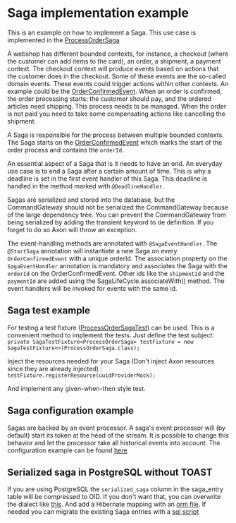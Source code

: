 # Saga implementation example

This is an example on how to implement a Saga. This use case is implemented in
the [ProcessOrderSaga](src/main/java/io/axoniq/dev/samples/saga/ProcessOrderSaga.java)

A webshop has different bounded contexts, for instance, a checkout (where the customer can add items to the card), an
order, a shipment, a payment context. The checkout context will produce events based on actions that the customer does
in the checkout. Some of these events are the so-called domain events. These events could trigger actions within other
contexts. An example could be
the [OrderConfirmedEvent](src/main/java/io/axoniq/dev/samples/order/api/OrderConfirmedEvent.java). When an order is
confirmed, the order processing starts: the customer should pay, and the ordered articles need shipping. This process
needs to be managed. When the order is not paid you need to take some compensating actions like cancelling the shipment.

A Saga is responsible for the process between multiple bounded contexts. The Saga starts on
the [OrderConfirmedEvent](src/main/java/io/axoniq/dev/samples/order/api/OrderConfirmedEvent.java) which marks the start
of the order process and contains the `orderId`.

An essential aspect of a Saga that is it needs to have an end. An everyday use case is to end a Saga after a certain
amount of time. This is why a deadline is set in the first event handler of this Saga. This deadline is handled in the
method marked with `@DeadlineHandler`.

Sagas are serialized and stored into the database, but the CommandGateway should not be serialized the CommandGateway
because of the large dependency tree. You can prevent the CommandGateway from being serialized by adding the transient
keyword to de definition. If you forget to do so Axon will throw an exception.

The event-handling methods are annotated with `@SagaEventHandler`. The `@StartSaga` annotation will instantiate a new
Saga on every `OrderConfirmedEvent` with a unique orderId. The association property on the `SagaEventHandler` annotation
is mandatory and associates the Saga with the `orderId` on the OrderConfirmedEvent. Other ids like the `shipmentId` and
the `paymentId` are added using the SagaLifeCycle.associateWith() method. The event handlers will be invoked for events
with the same id.

## Saga test example

For testing a test fixture ([ProcessOrderSagaTest](src/test/java/io/axoniq/dev/samples/saga/ProcessOrderSagaTest.java))
can be used. This is a convenient method to implement the tests.
Just define the test subject:  
`private SagaTestFixture<ProcessOrderSaga> testFixture = new SagaTestFixture<>(ProcessOrderSaga.class);`

Inject the resources needed for your Saga (Don't inject Axon resources since they are already injected) :
`testFixture.registerResource(uuidProviderMock);`

And implement any given-when-then style test.

## Saga configuration example

Sagas are backed by an event processor. A saga's event processor will (by default) start its token at the head of the
stream. It is possible to change this behavior and let the processor take all historical events into account. The
configuration example can be found [here](src/main/java/io/axoniq/dev/samples/saga/ProcessOrderSagaConfig.java)

## Serialized saga in PostgreSQL without TOAST

If you are using PostgreSQL the `serialized_saga` column in the saga_entry table will be compressed to OID. If you don't
want that, you can overwrite the dialect
like [this](src/main/java/io/axoniq/dev/samples/dialect/AxonPostgreSQLDialect.java). And add a Hibernate mapping with
an [orm file](src/main/resources/orm.xml). If needed you can migrate the existing Saga entries with
a [sql script](src/main/resources/migrateToBytea.sql)